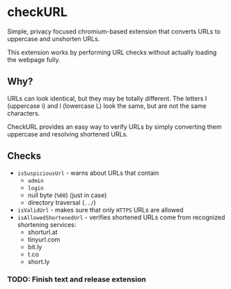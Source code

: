 # checkURL

Simple, privacy focused chromium-based extension that converts URLs to uppercase and unshorten URLs.

This extension works by performing URL checks without actually loading the webpage fully.

## Why?

URLs can look identical, but they may be totally different. The letters I (uppercase i) and l (lowercase L) look the same, but are not the same characters.

CheckURL provides an easy way to verify URLs by simply converting them uppercase and resolving shortened URLs.

## Checks

- `isSuspiciousUrl` - warns about URLs that contain
  - `admin`
  - `login`
  - null byte (`%00`) (just in case)
  - directory traversal (`../`)
- `isValidUrl` - makes sure that only `HTTPS` URLs are allowed
- `isAllowedShortenedUrl` - verifies shortened URLs come from recognized shortening services:
  - shorturl.at
  - tinyurl.com
  - bit.ly
  - t.co
  - short.ly

### TODO: Finish text and release extension
